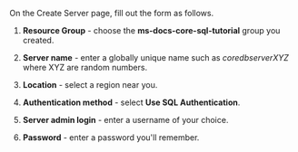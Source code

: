 On the Create Server page, fill out the form as follows.
1. **Resource Group** - choose the **ms-docs-core-sql-tutorial** group you created.

1. **Server name** - enter a globally unique name such as *coredbserverXYZ* where XYZ are random numbers.

1. **Location** - select a region near you.

1. **Authentication method** - select **Use SQL Authentication**.

1. **Server admin login** - enter a username of your choice.

1. **Password** - enter a password you'll remember.
